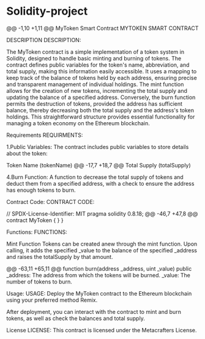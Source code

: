 # Solidity-project
@@ -1,10 +1,11 @@
MyToken Smart Contract
MYTOKEN SMART CONTRACT

DESCRIPTION
DESCRIPTION:

The MyToken contract is a simple implementation of a token system in Solidity, designed to handle basic minting and burning of tokens. The contract defines public variables for the token's name, abbreviation, and total supply, making this information easily accessible. It uses a mapping to keep track of the balance of tokens held by each address, ensuring precise and transparent management of individual holdings. The mint function allows for the creation of new tokens, incrementing the total supply and updating the balance of a specified address. Conversely, the burn function permits the destruction of tokens, provided the address has sufficient balance, thereby decreasing both the total supply and the address's token holdings. This straightforward structure provides essential functionality for managing a token economy on the Ethereum blockchain.

Requirements
REQUIRMENTS:

1.Public Variables: The contract includes public variables to store details about the token:

Token Name (tokenName)
@@ -17,7 +18,7 @@ Total Supply (totalSupply)

4.Burn Function: A function to decrease the total supply of tokens and deduct them from a specified address, with a check to ensure the address has enough tokens to burn.

Contract Code:
CONTRACT CODE:

// SPDX-License-Identifier: MIT
pragma solidity 0.8.18;
@@ -46,7 +47,8 @@ contract MyToken {
    }
}

Functions:
FUNCTIONS:

Mint Function
Tokens can be created anew through the mint function. Upon calling, it adds the specified _value to the balance of the specified _address and raises the totalSupply by that amount.

@@ -63,11 +65,11 @@ function burn(address _address, uint _value) public
_address: The address from which the tokens will be burned.
_value: The number of tokens to burn.

Usage:
USAGE:
Deploy the MyToken contract to the Ethereum blockchain using your preferred method Remix.

After deployment, you can interact with the contract to mint and burn tokens, as well as check the balances and total supply.


License
LICENSE:
This contract is licensed under the Metacrafters License.
